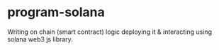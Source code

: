 # program-solana
Writing on chain (smart contract) logic  deploying it &amp;  interacting using solana web3 js library.
